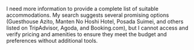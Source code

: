 I need more information to provide a complete list of suitable accommodations.  My search suggests several promising options (Guesthouse Azito, Manten No Hoshi Hotel, Posada Suimei, and others listed on TripAdvisor, Agoda, and Booking.com), but I cannot access and verify pricing and amenities to ensure they meet the budget and preferences without additional tools.